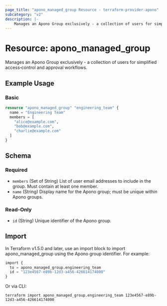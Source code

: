 ```yaml
---
page_title: "apono_managed_group Resource - terraform-provider-apono"
subcategory: "v2"
description: |-
    Manages an Apono Group exclusively - a collection of users for simplified access‑control and approval workflows.
---
```


# Resource: apono_managed_group

Manages an Apono Group exclusively - a collection of users for simplified access‑control and approval workflows.

## Example Usage

### Basic

```terraform
resource "apono_managed_group" "engineering_team" {
  name = "Engineering Team"
  members = [
    "alice@example.com",
    "bob@example.com",
    "charlie@example.com"
  ]
}
```

<!-- schema generated by tfplugindocs -->
## Schema

### Required

- `members` (Set of String) List of user email addresses to include in the group. Must contain at least one member.
- `name` (String) Display name for the Apono group; must be unique within Apono groups.

### Read-Only

- `id` (String) Unique identifier of the Apono group.

## Import

In Terraform v1.5.0 and later, use an import block to import apono_managed_group using the Apono group identifier. For example:

```terraform
import {
  to = apono_managed_group.engineering_team
  id = "123e4567-e89b-12d3-a456-426614174000"
}
```

Or via CLI:

```shell
terraform import apono_managed_group.engineering_team 123e4567-e89b-12d3-a456-426614174000
```
